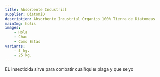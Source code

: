 ```yaml
---
title: Absorbente Industrial
supplier: DiatomiD
description: Absorbente Industrial Organico 100% Tierra de Diatomeas
mainImg: holis
images: 
    - Hola
    - Chau
    - Como Estas
variants: 
    - 5 kg.
    - 25 kg.
---
```

EL insecticida sirve para combatir cualñquier plaga y que se yo 